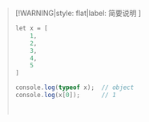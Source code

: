 <br/>

>[!WARNING|style: flat|label: 简要说明 ]
>
>```csharp
>let x = [
>     1,
>     2,
>     3,
>     4,
>     5
>]
>
>console.log(typeof x);  // object
>console.log(x[0]);      // 1
>
>
>```
>
>
>
><br/>
